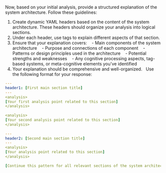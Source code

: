 Now, based on your initial analysis, provide a structured explanation of the system architecture. Follow these guidelines:
 
1. Create dynamic YAML headers based on the content of the system architecture. These headers should organize your analysis into logical sections.
2. Under each header, use <analysis> tags to explain different aspects of that section.
3. Ensure that your explanation covers:
   - Main components of the system architecture
   - Purpose and connections of each component
   - Patterns or design principles used in the architecture
   - Potential strengths and weaknesses
   - Any cognitive processing aspects, tag-based systems, or meta-cognitive elements you've identified
4. Your explanation should be comprehensive and well-organized.
 
Use the following format for your response:
 
```yaml
---
header1: [First main section title]
---
<analysis>
[Your first analysis point related to this section]
</analysis>
 
<analysis>
[Your second analysis point related to this section]
</analysis>
 
---
header2: [Second main section title]
---
<analysis>
[Your analysis point related to this section]
</analysis>
 
[Continue this pattern for all relevant sections of the system architecture]
```
 